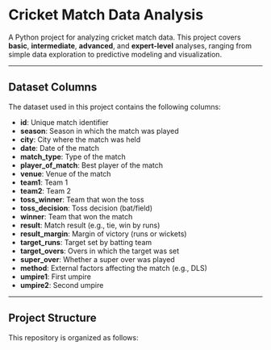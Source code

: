 # Cricket Match Data Analysis

A Python project for analyzing cricket match data. This project covers **basic**, **intermediate**, **advanced**, and **expert-level** analyses, ranging from simple data exploration to predictive modeling and visualization.

---

## Dataset Columns

The dataset used in this project contains the following columns:

- **id**: Unique match identifier
- **season**: Season in which the match was played
- **city**: City where the match was held
- **date**: Date of the match
- **match_type**: Type of the match
- **player_of_match**: Best player of the match
- **venue**: Venue of the match
- **team1**: Team 1
- **team2**: Team 2
- **toss_winner**: Team that won the toss
- **toss_decision**: Toss decision (bat/field)
- **winner**: Team that won the match
- **result**: Match result (e.g., tie, win by runs)
- **result_margin**: Margin of victory (runs or wickets)
- **target_runs**: Target set by batting team
- **target_overs**: Overs in which the target was set
- **super_over**: Whether a super over was played
- **method**: External factors affecting the match (e.g., DLS)
- **umpire1**: First umpire
- **umpire2**: Second umpire

---

## Project Structure

This repository is organized as follows:

